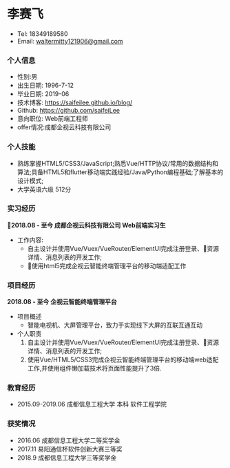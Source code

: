 # 李赛飞

- Tel: 18349189580
- Email: waltermitty121906@gmail.com
  
### 个人信息

- 性别:男
- 出生日期: 1996-7-12
- 毕业日期: 2019-06
- 技术博客: https://saifeilee.github.io/blog/
- Github: https://github.com/saifeiLee
- 意向职位: Web前端工程师
- offer情况:成都企视云科技有限公司

### 个人技能

- 熟练掌握HTML5/CSS3/JavaScript;熟悉Vue/HTTP协议/常用的数据结构和算法;具备HTML5和flutter移动端实践经验/Java/Python编程基础;了解基本的设计模式;
- 大学英语六级 512分

### 实习经历

**2018.08 - 至今  成都企视云科技有限公司 Web前端实习生**

- 工作内容:
  - 自主设计并使用Vue/Vuex/VueRouter/ElementUI完成注册登录、资源详情、消息列表的开发工作;
  - 使用html5完成企视云智能终端管理平台的移动端适配工作

### 项目经历

**2018.08 - 至今   企视云智能终端管理平台**

- 项目概述
  - 智能电视机、大屏管理平台，致力于实现线下大屏的互联互通互动
- 个人职责
  1. 自主设计并使用Vue/Vuex/VueRouter/ElementUI完成注册登录、资源详情、消息列表的开发工作;
  2. 使用Vue/HTML5/CSS3完成企视云智能终端管理平台的移动端web适配工作,并使用组件懒加载技术将页面性能提升了3倍.

### 教育经历

- 2015.09-2019.06 成都信息工程大学 本科 软件工程学院

### 获奖情况
  
- 2016.06 成都信息工程大学二等奖学金
- 2017.11 易阳通信杯软件创新大赛三等奖
- 2018.9 成都信息工程大学三等奖学金